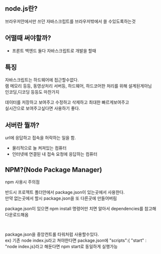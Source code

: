 <div>
    <h2>node.js란?</h2>
    <p>브라우저안에서만 쓰던 자바스크립트를 브라우저밖에서 쓸 수있도록하는것</p>
    <h2>어떨때 써야할까?</h2>
        <ul>
            <li>프론트 백엔드 둘다 자바스크립트로 개발을 할때</li>
        </ul>
    <h2>특징</h2>
        <p>
            자바스크립트는 하드웨어에 접근할수없다.<br/>
            램 메모리 등등, 동영상처리 서버등, 하드웨어, 하드코어한 처리를 위해 설계된게아님<br/>
            인코딩,디코딩 등등도 마찬가지
        </p>
        <p>데이터를 저장하고 보여주고 수정하고 삭제하고 최대한 빠르게보여주고<br/>
            실시간으로 보여주고싶다면 사용하기 좋다.
        </p>
    <h2>서버란 뭘까?</h2>
    <p>url에 응답하고 접속을 허락하는 일을 함. <br/>
    <ul>
        <li>물리적으로 늘 켜져있는 컴퓨터</li>
        <li>인터넷에 연결된 내 접속 요청에 응답하는 컴퓨터</li>
    </ul>
    </p>
    <h2>NPM?(Node Package Manager)</h2>
    <p>npm 사용시 주의점</p>
    <p>반드시 프로젝트 폴더안에서 package.json이 있는곳에서 사용한다.<br/>
        만약 없는곳에서 할시 package.json을 또 다른곳에 만들어버림
    </p>
    <p>package.json이 있으면 npm install 명령어만 치면 알아서 dependencies를 참고해 다운로드해옴</p>
    <br>
    <p>package.json을 중앙컨트롤 타워처럼 사용할수있다.<br/>
    ex) 기존 node index.js라고 쳐야한다면 package.json에 "scripts":{ "start" : "node index.js}라고 해둔다면 npm start로 동일하게 실행가능</p>
</div>